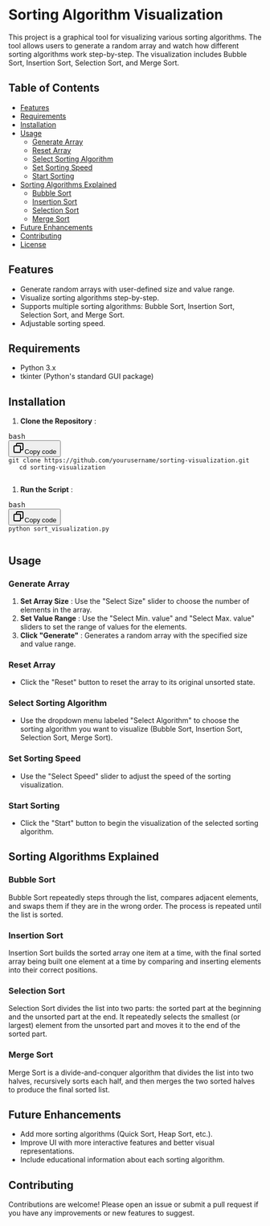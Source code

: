 # Sorting Algorithm Visualization

This project is a graphical tool for visualizing various sorting algorithms. The tool allows users to generate a random array and watch how different sorting algorithms work step-by-step. The visualization includes Bubble Sort, Insertion Sort, Selection Sort, and Merge Sort.

## Table of Contents

* [Features](#features)
* [Requirements](#requirements)
* [Installation](#installation)
* [Usage](#usage)
  * [Generate Array](#generate-array)
  * [Reset Array](#reset-array)
  * [Select Sorting Algorithm](#select-sorting-algorithm)
  * [Set Sorting Speed](#set-sorting-speed)
  * [Start Sorting](#start-sorting)
* [Sorting Algorithms Explained](#sorting-algorithms-explained)
  * [Bubble Sort](#bubble-sort)
  * [Insertion Sort](#insertion-sort)
  * [Selection Sort](#selection-sort)
  * [Merge Sort](#merge-sort)
* [Future Enhancements](#future-enhancements)
* [Contributing](#contributing)
* [License](#license)

## Features

* Generate random arrays with user-defined size and value range.
* Visualize sorting algorithms step-by-step.
* Supports multiple sorting algorithms: Bubble Sort, Insertion Sort, Selection Sort, and Merge Sort.
* Adjustable sorting speed.

## Requirements

* Python 3.x
* tkinter (Python's standard GUI package)

## Installation

1. **Clone the Repository** :

<pre><div class="dark bg-gray-950 rounded-md border-[0.5px] border-token-border-medium"><div class="flex items-center relative text-token-text-secondary bg-token-main-surface-secondary px-4 py-2 text-xs font-sans justify-between rounded-t-md"><span>bash</span><div class="flex items-center"><span class="" data-state="closed"><button class="flex gap-1 items-center"><svg xmlns="http://www.w3.org/2000/svg" width="24" height="24" fill="none" viewBox="0 0 24 24" class="icon-sm"><path fill="currentColor" fill-rule="evenodd" d="M7 5a3 3 0 0 1 3-3h9a3 3 0 0 1 3 3v9a3 3 0 0 1-3 3h-2v2a3 3 0 0 1-3 3H5a3 3 0 0 1-3-3v-9a3 3 0 0 1 3-3h2zm2 2h5a3 3 0 0 1 3 3v5h2a1 1 0 0 0 1-1V5a1 1 0 0 0-1-1h-9a1 1 0 0 0-1 1zM5 9a1 1 0 0 0-1 1v9a1 1 0 0 0 1 1h9a1 1 0 0 0 1-1v-9a1 1 0 0 0-1-1z" clip-rule="evenodd"></path></svg>Copy code</button></span></div></div><div class="overflow-y-auto p-4" dir="ltr"><code class="!whitespace-pre hljs language-bash">git clone https://github.com/yourusername/sorting-visualization.git
   cd sorting-visualization
   </code></div></div></pre>

1. **Run the Script** :

<pre><div class="dark bg-gray-950 rounded-md border-[0.5px] border-token-border-medium"><div class="flex items-center relative text-token-text-secondary bg-token-main-surface-secondary px-4 py-2 text-xs font-sans justify-between rounded-t-md"><span>bash</span><div class="flex items-center"><span class="" data-state="closed"><button class="flex gap-1 items-center"><svg xmlns="http://www.w3.org/2000/svg" width="24" height="24" fill="none" viewBox="0 0 24 24" class="icon-sm"><path fill="currentColor" fill-rule="evenodd" d="M7 5a3 3 0 0 1 3-3h9a3 3 0 0 1 3 3v9a3 3 0 0 1-3 3h-2v2a3 3 0 0 1-3 3H5a3 3 0 0 1-3-3v-9a3 3 0 0 1 3-3h2zm2 2h5a3 3 0 0 1 3 3v5h2a1 1 0 0 0 1-1V5a1 1 0 0 0-1-1h-9a1 1 0 0 0-1 1zM5 9a1 1 0 0 0-1 1v9a1 1 0 0 0 1 1h9a1 1 0 0 0 1-1v-9a1 1 0 0 0-1-1z" clip-rule="evenodd"></path></svg>Copy code</button></span></div></div><div class="overflow-y-auto p-4" dir="ltr"><code class="!whitespace-pre hljs language-bash">python sort_visualization.py
   </code></div></div></pre>

## Usage

### Generate Array

1. **Set Array Size** : Use the "Select Size" slider to choose the number of elements in the array.
2. **Set Value Range** : Use the "Select Min. value" and "Select Max. value" sliders to set the range of values for the elements.
3. **Click "Generate"** : Generates a random array with the specified size and value range.

### Reset Array

* Click the "Reset" button to reset the array to its original unsorted state.

### Select Sorting Algorithm

* Use the dropdown menu labeled "Select Algorithm" to choose the sorting algorithm you want to visualize (Bubble Sort, Insertion Sort, Selection Sort, Merge Sort).

### Set Sorting Speed

* Use the "Select Speed" slider to adjust the speed of the sorting visualization.

### Start Sorting

* Click the "Start" button to begin the visualization of the selected sorting algorithm.

## Sorting Algorithms Explained

### Bubble Sort

Bubble Sort repeatedly steps through the list, compares adjacent elements, and swaps them if they are in the wrong order. The process is repeated until the list is sorted.

### Insertion Sort

Insertion Sort builds the sorted array one item at a time, with the final sorted array being built one element at a time by comparing and inserting elements into their correct positions.

### Selection Sort

Selection Sort divides the list into two parts: the sorted part at the beginning and the unsorted part at the end. It repeatedly selects the smallest (or largest) element from the unsorted part and moves it to the end of the sorted part.

### Merge Sort

Merge Sort is a divide-and-conquer algorithm that divides the list into two halves, recursively sorts each half, and then merges the two sorted halves to produce the final sorted list.

## Future Enhancements

* Add more sorting algorithms (Quick Sort, Heap Sort, etc.).
* Improve UI with more interactive features and better visual representations.
* Include educational information about each sorting algorithm.

## Contributing

Contributions are welcome! Please open an issue or submit a pull request if you have any improvements or new features to suggest.
